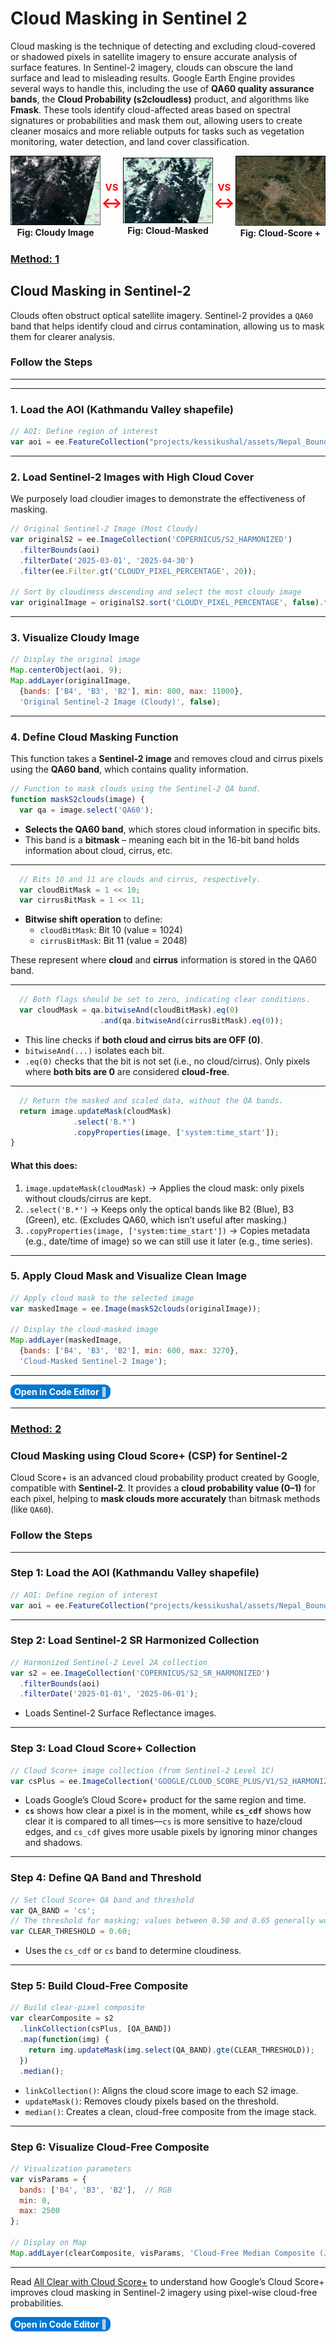 # **Cloud Masking in Sentinel 2**
Cloud masking is the technique of detecting and excluding cloud-covered or shadowed pixels in satellite imagery to ensure accurate analysis of surface features. In Sentinel-2 imagery, clouds can obscure the land surface and lead to misleading results. Google Earth Engine provides several ways to handle this, including the use of **QA60 quality assurance bands**, the **Cloud Probability (s2cloudless)** product, and algorithms like **Fmask**. These tools identify cloud-affected areas based on spectral signatures or probabilities and mask them out, allowing users to create cleaner mosaics and more reliable outputs for tasks such as vegetation monitoring, water detection, and land cover classification.

<div style="display: flex; align-items: center; justify-content: center; gap: 1px;">
  <div style="text-align: center;">
    <img src="../../images/intermediate/cloud-rgb.png" style="width: 300px;">
    <div><strong>Fig: Cloudy Image</strong></div>
  </div>

  <div style="text-align: center; font-size: 15px; font-weight: bold; color: red;">
    VS<br>
    <span style="font-size: 25px;">&#8596;</span> <!-- Unicode Down Arrow -->
  </div>

  <div style="text-align: center;">
    <img src="../../images/intermediate/cloud-mask.png" style="width: 300px;">
    <div><strong>Fig:  Cloud-Masked</strong></div>
  </div>

  <div style="text-align: center; font-size: 15px; font-weight: bold; color: red;">
    VS<br>
    <span style="font-size: 25px;">&#8596;</span> <!-- Unicode Down Arrow -->
  </div>

  <div style="text-align: center;">
    <img src="../../images/intermediate/cloud-score+.png" style="width: 300px;">
    <div><strong>Fig: Cloud-Score +</strong></div>
  </div>
</div>

### <u>**Method: 1**</u>

## **Cloud Masking in Sentinel-2**
Clouds often obstruct optical satellite imagery. Sentinel-2 provides a `QA60` band that helps identify cloud and cirrus contamination, allowing us to mask them for clearer analysis.

### Follow the Steps
---

---
### 1. Load the AOI (Kathmandu Valley shapefile)
```js
// AOI: Define region of interest
var aoi = ee.FeatureCollection("projects/kessikushal/assets/Nepal_Boundary/Kathmandu_Valley");
```

---
### 2. Load Sentinel-2 Images with High Cloud Cover
We purposely load cloudier images to demonstrate the effectiveness of masking.

```js
// Original Sentinel-2 Image (Most Cloudy)
var originalS2 = ee.ImageCollection('COPERNICUS/S2_HARMONIZED')
  .filterBounds(aoi)
  .filterDate('2025-03-01', '2025-04-30')
  .filter(ee.Filter.gt('CLOUDY_PIXEL_PERCENTAGE', 20));

// Sort by cloudiness descending and select the most cloudy image
var originalImage = originalS2.sort('CLOUDY_PIXEL_PERCENTAGE', false).first();
```

---
### 3. Visualize Cloudy Image
```js
// Display the original image
Map.centerObject(aoi, 9);
Map.addLayer(originalImage, 
  {bands: ['B4', 'B3', 'B2'], min: 800, max: 11000}, 
  'Original Sentinel-2 Image (Cloudy)', false);
```

---
### 4. Define Cloud Masking Function
This function takes a **Sentinel-2 image** and removes cloud and cirrus pixels using the **QA60 band**, which contains quality information.
```js
// Function to mask clouds using the Sentinel-2 QA band.
function maskS2clouds(image) {
  var qa = image.select('QA60');
```

* **Selects the QA60 band**, which stores cloud information in specific bits.
* This band is a **bitmask** – meaning each bit in the 16-bit band holds information about cloud, cirrus, etc.

---
```js
  // Bits 10 and 11 are clouds and cirrus, respectively.
  var cloudBitMask = 1 << 10;
  var cirrusBitMask = 1 << 11;
```
* **Bitwise shift operation** to define:
  * `cloudBitMask`: Bit 10 (value = 1024)
  * `cirrusBitMask`: Bit 11 (value = 2048)

These represent where **cloud** and **cirrus** information is stored in the QA60 band.

---
```js
  // Both flags should be set to zero, indicating clear conditions.
  var cloudMask = qa.bitwiseAnd(cloudBitMask).eq(0)
                    .and(qa.bitwiseAnd(cirrusBitMask).eq(0));
```
* This line checks if **both cloud and cirrus bits are OFF (0)**.
* `bitwiseAnd(...)` isolates each bit.
* `.eq(0)` checks that the bit is not set (i.e., no cloud/cirrus).
 Only pixels where **both bits are 0** are considered **cloud-free**.

---
```js
  // Return the masked and scaled data, without the QA bands.
  return image.updateMask(cloudMask)
              .select('B.*')
              .copyProperties(image, ['system:time_start']);
}
```

#### What this does:
1. `image.updateMask(cloudMask)`
   → Applies the cloud mask: only pixels without clouds/cirrus are kept.
2. `.select('B.*')`
   → Keeps only the optical bands like B2 (Blue), B3 (Green), etc.
   (Excludes QA60, which isn’t useful after masking.)
3. `.copyProperties(image, ['system:time_start'])`
   → Copies metadata (e.g., date/time of image) so we can still use it later (e.g., time series).

---

### 5. Apply Cloud Mask and Visualize Clean Image
```js
// Apply cloud mask to the selected image
var maskedImage = ee.Image(maskS2clouds(originalImage));

// Display the cloud-masked image
Map.addLayer(maskedImage, 
  {bands: ['B4', 'B3', 'B2'], min: 600, max: 3270}, 
  'Cloud-Masked Sentinel-2 Image');
```
---
<a href="https://code.earthengine.google.com/013b07f5cab38d1f78b3c820615b05c2?noload=true" target="_blank" style="display: inline-block; padding: 3px 6px; background-color: #0078d4; color: white; text-decoration: none; border-radius: 9px; font-weight: bold;">
  Open in Code Editor 🔗
</a>

---
### <u>**Method: 2**</u>

### Cloud Masking using **Cloud Score+ (CSP)** for Sentinel-2

Cloud Score+ is an advanced cloud probability product created by Google, compatible with **Sentinel-2**. It provides a **cloud probability value (0–1)** for each pixel, helping to **mask clouds more accurately** than bitmask methods (like `QA60`).

### Follow the Steps
---

### **Step 1: Load the AOI (Kathmandu Valley shapefile)**

```js
// AOI: Define region of interest
var aoi = ee.FeatureCollection("projects/kessikushal/assets/Nepal_Boundary/Kathmandu_Valley");
```
---
### **Step 2: Load Sentinel-2 SR Harmonized Collection**
```js
// Harmonized Sentinel-2 Level 2A collection
var s2 = ee.ImageCollection('COPERNICUS/S2_SR_HARMONIZED')
  .filterBounds(aoi)
  .filterDate('2025-01-01', '2025-06-01');
```

* Loads Sentinel-2 Surface Reflectance images.
---

### **Step 3: Load Cloud Score+ Collection**
```js
// Cloud Score+ image collection (from Sentinel-2 Level 1C)
var csPlus = ee.ImageCollection('GOOGLE/CLOUD_SCORE_PLUS/V1/S2_HARMONIZED');
```

* Loads Google’s Cloud Score+ product for the same region and time.
* **`cs`** shows how clear a pixel is in the moment, while **`cs_cdf`** shows how clear it is compared to all times—`cs` is more sensitive to haze/cloud edges, and `cs_cdf` gives more usable pixels by ignoring minor changes and shadows.

---
### **Step 4: Define QA Band and Threshold**
```js
// Set Cloud Score+ QA band and threshold
var QA_BAND = 'cs';
// The threshold for masking; values between 0.50 and 0.65 generally work well.
var CLEAR_THRESHOLD = 0.60;
```

* Uses the `cs_cdf` or `cs` band to determine cloudiness.

---
### **Step 5: Build Cloud-Free Composite**
```js
// Build clear-pixel composite
var clearComposite = s2
  .linkCollection(csPlus, [QA_BAND])
  .map(function(img) {
    return img.updateMask(img.select(QA_BAND).gte(CLEAR_THRESHOLD));
  })
  .median();
```

* `linkCollection()`: Aligns the cloud score image to each S2 image.
* `updateMask()`: Removes cloudy pixels based on the threshold.
* `median()`: Creates a clean, cloud-free composite from the image stack.

---
### **Step 6: Visualize Cloud-Free Composite**
```js
// Visualization parameters
var visParams = {
  bands: ['B4', 'B3', 'B2'],  // RGB
  min: 0,
  max: 2500
};

// Display on Map
Map.addLayer(clearComposite, visParams, 'Cloud-Free Median Composite (Jan–Jun 2025)');
```
---
Read [All Clear with Cloud Score+](https://medium.com/google-earth/all-clear-with-cloud-score-bd6ee2e2235e) to understand how Google’s Cloud Score+ improves cloud masking in Sentinel-2 imagery using pixel-wise cloud-free probabilities.

<a href="https://code.earthengine.google.com/0cb1e437ced083f9870f1bd875e0d538?noload=true" target="_blank" style="display: inline-block; padding: 3px 6px; background-color: #0078d4; color: white; text-decoration: none; border-radius: 9px; font-weight: bold;">
  Open in Code Editor 🔗
</a>